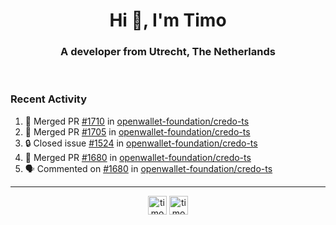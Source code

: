 <h1 align="center">Hi 👋, I'm Timo</h1>
<h3 align="center">A developer from Utrecht, The Netherlands</h3>
<br/>
<!-- https://github.com/rahuldkjain/github-profile-readme-generator --!>

<!--  <p align="left"><img src="https://github-readme-stats.vercel.app/api?username=timoglastra&show_icons=true&count_private=true&" alt="timoglastra" /></p> --!>

<!--
Github language stats
<p align="left"><img src="https://github-readme-stats.vercel.app/api/top-langs/?username=timoglastra&layout=compact" alt="timoglastra" /><p>
-->

<!-- Codestats language stats -->
<!-- <p align="left"><img src="https://codestats-readme.vercel.app/api/top-langs/?username=timoglastra&layout=compact&language_count=12" alt="timoglastra" /><p>    --!>
  
<h3>Recent Activity</h3>

<!--START_SECTION:activity-->
1. 🎉 Merged PR [#1710](https://github.com/openwallet-foundation/credo-ts/pull/1710) in [openwallet-foundation/credo-ts](https://github.com/openwallet-foundation/credo-ts)
2. 🎉 Merged PR [#1705](https://github.com/openwallet-foundation/credo-ts/pull/1705) in [openwallet-foundation/credo-ts](https://github.com/openwallet-foundation/credo-ts)
3. 🔒 Closed issue [#1524](https://github.com/openwallet-foundation/credo-ts/issues/1524) in [openwallet-foundation/credo-ts](https://github.com/openwallet-foundation/credo-ts)
4. 🎉 Merged PR [#1680](https://github.com/openwallet-foundation/credo-ts/pull/1680) in [openwallet-foundation/credo-ts](https://github.com/openwallet-foundation/credo-ts)
5. 🗣 Commented on [#1680](https://github.com/openwallet-foundation/credo-ts/pull/1680#issuecomment-1914524115) in [openwallet-foundation/credo-ts](https://github.com/openwallet-foundation/credo-ts)
<!--END_SECTION:activity-->

---

<p align="center">
<a href="https://twitter.com/timoglastra" target="blank"><img align="center" src="https://cdn.jsdelivr.net/npm/simple-icons@3.0.1/icons/twitter.svg" alt="timoglastra" height="30" width="30" /></a>
<a href="https://linkedin.com/in/timoglastra" target="blank"><img align="center" src="https://cdn.jsdelivr.net/npm/simple-icons@3.0.1/icons/linkedin.svg" alt="timoglastra" height="30" width="30" /></a>
</p>



